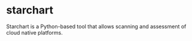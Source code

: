# starchart
Starchart is a Python-based tool that allows scanning and assessment of cloud native platforms.
